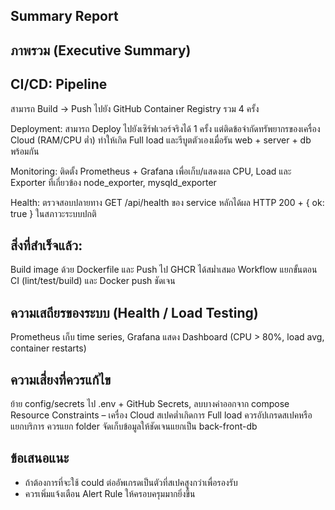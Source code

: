 ## Summary Report

## ภาพรวม (Executive Summary)
## CI/CD: Pipeline 
สามารถ Build → Push ไปยัง GitHub Container Registry รวม 4 ครั้ง

Deployment: สามารถ Deploy ไปยังเซิร์ฟเวอร์จริงได้ 1 ครั้ง แต่ติดข้อจำกัดทรัพยากรของเครื่อง Cloud (RAM/CPU ต่ำ) ทำให้เกิด Full load และรีบูตตัวเองเมื่อรัน web + server + db พร้อมกัน

Monitoring: ติดตั้ง Prometheus + Grafana เพื่อเก็บ/แสดงผล CPU, Load และ Exporter ที่เกี่ยวข้อง node_exporter, mysqld_exporter

Health: ตรวจสอบปลายทาง GET /api/health ของ service หลักได้ผล HTTP 200 + { ok: true } ในสภาวะระบบปกติ


## สิ่งที่สำเร็จแล้ว:
Build image ด้วย Dockerfile และ Push ไป GHCR ได้สม่ำเสมอ 
Workflow แยกขั้นตอน CI (lint/test/build) และ Docker push ชัดเจน


## ความเสถียรของระบบ (Health / Load Testing)
Prometheus เก็บ time series, Grafana แสดง Dashboard (CPU > 80%, load avg, container restarts)


## ความเสี่ยงที่ควรแก้ไข
ย้าย config/secrets ไป .env + GitHub Secrets, ลบบางค่าออกจาก compose
Resource Constraints – เครื่อง Cloud สเปคต่ำเกิดการ Full load ควรอัปเกรดสเปคหรือแยกบริการ
ควรแยก folder จัดเก็บข้อมูลให้ชัดเจนแยกเป็น back-front-db 


## ข้อเสนอแนะ
* ถ้าต้องการที่จะใช้ could ต่ออัพเกรดเป็นตัวที่สเปคสูงกว่าเพื่อรองรับ
* ควรเพิ่มแจ้งเตือน Alert Rule ให้ครอบครุมมากยิ่งขึ้น
